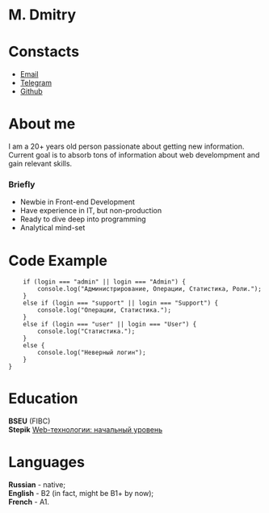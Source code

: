 # **M. Dmitry**
# **Constacts**
+   [Email](mailto:dibrugh@gmail.com)
+   [Telegram](https://t.me/dibrugh)
+   [Github](https://github.com/dibrugh)

# **About me**
I am a 20+ years old person passionate about getting new information. Current goal is to absorb tons of information about web develompment and gain relevant skills.
### **Briefly**
+   Newbie in Front-end Development
+   Have experience in IT, but non-production
+   Ready to dive deep into programming
+  Analytical mind-set
# **Code Example**
```function myFunction(login) {          
    if (login === "admin" || login === "Admin") {  
        console.log("Администрирование, Операции, Статистика, Роли.");  
    }  
    else if (login === "support" || login === "Support") {  
        console.log("Операции, Статистика.");  
    }  
    else if (login === "user" || login === "User") {  
        console.log("Статистика.");  
    }  
    else {  
        console.log("Неверный логин");     
    }  
}  
```
# **Education**
**BSEU** (FIBC)  
**Stepik** [Web-технологии: начальный уровень](https://stepik.org/course/82108)
# **Languages**
**Russian** - native;  
**English** - B2 (in fact, might be B1+ by now);  
**French** - A1.